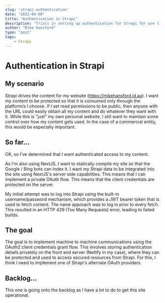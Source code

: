 ```yaml
---
slug: 'strapi-authentication'
date: "2022-04-08"
title: "Authentication in Strapi"
description: "Trials in setting up authentication for Strapi for use (initially) by NextJS."
author: "Mike Hansford"
type: "post"
tags:
    - Strapi
---
```

# Authentication in Strapi

## My scenario

Strapi drives the content for my website (https://mikehansford.id.au). I want my content to be protected so that it is consumed only through the platform/s I choose. If I set read permissions to be public, then anyone with the URL could easily obtain all my content and do whatever they want with it. While this is "just" my own personal website, I still want to maintain some control over how my content gets used. In the case of a commercial entity, this would be especially important.

## So far...

OK, so I've determined that I want authenticated access to my content.

As I'm also using NextJS, I want to statically compile my site so that the Google / Bing bots can index it. I want my Strapi data to be integrated into the site using NextJS's server side capabilities. This means that I can implement a private OAuth flow. This means that the client credentials are protected on the server.

My initial attempt was to log into Strapi using the built-in username/password mechanism, which provides a JWT bearer token that is used to fetch content. The naive approach was to log in prior to every fetch. This resulted in an HTTP 429 (Too Many Requests) error, leading to failed builds.

## The goal

The goal is to implement machine to machine communications using the OAuth2 client credentials grant flow. This involves storing authentication details privately on the front end server (Netlify in my case), where they can be protected and used to access secured resources from Strapi. For this, I think I need to implement one of Strapi's alternate OAuth providers.

## Backlog...

This one is going onto the backlog as I have a lot to do to get this site operational.